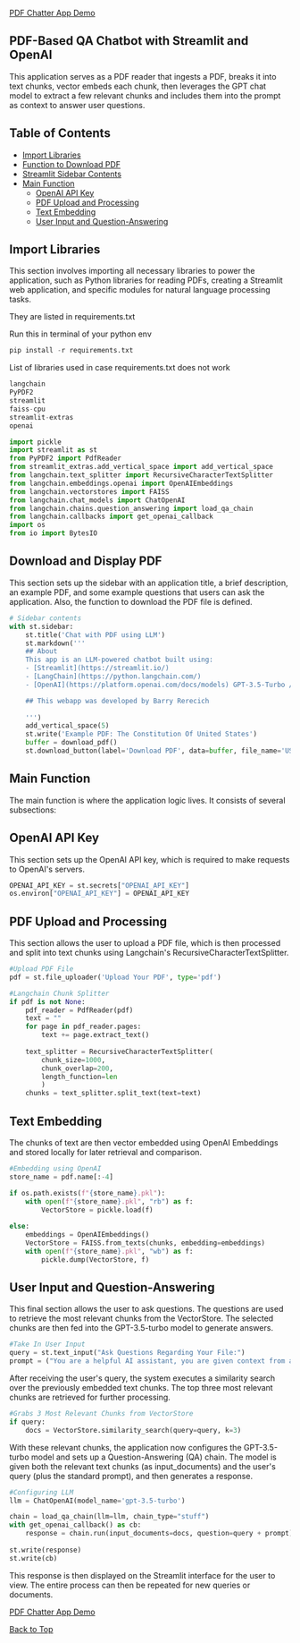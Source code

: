 [PDF Chatter App Demo](https://barrypdfchatter.streamlit.app/)

## PDF-Based QA Chatbot with Streamlit and OpenAI

This application serves as a PDF reader that ingests a PDF, breaks it into text chunks, vector embeds each chunk, then leverages the GPT chat model to extract a few relevant chunks and includes them into the prompt as context to answer user questions.

## Table of Contents
- [Import Libraries](#import-libraries)
- [Function to Download PDF](#function-to-download-pdf)
- [Streamlit Sidebar Contents](#streamlit-sidebar-contents)
- [Main Function](#main-function)
  - [OpenAI API Key](#openai-api-key)
  - [PDF Upload and Processing](#pdf-upload-and-processing)
  - [Text Embedding](#text-embedding)
  - [User Input and Question-Answering](#user-input-and-question-answering)


## Import Libraries

This section involves importing all necessary libraries to power the application, such as Python libraries for reading PDFs, creating a Streamlit web application, and specific modules for natural language processing tasks.

They are listed in requirements.txt

Run this in terminal of your python env
```python
pip install -r requirements.txt
```
List of libraries used in case requirements.txt does not work
```python
langchain
PyPDF2
streamlit
faiss-cpu
streamlit-extras
openai
```




```python
import pickle
import streamlit as st
from PyPDF2 import PdfReader
from streamlit_extras.add_vertical_space import add_vertical_space
from langchain.text_splitter import RecursiveCharacterTextSplitter
from langchain.embeddings.openai import OpenAIEmbeddings
from langchain.vectorstores import FAISS
from langchain.chat_models import ChatOpenAI
from langchain.chains.question_answering import load_qa_chain
from langchain.callbacks import get_openai_callback
import os
from io import BytesIO
```


## Download and Display PDF
This section sets up the sidebar with an application title, a brief description, an example PDF, and some example questions that users can ask the application. Also, the function to download the PDF file is defined.

```python
# Sidebar contents
with st.sidebar:
    st.title('Chat with PDF using LLM')
    st.markdown('''
    ## About
    This app is an LLM-powered chatbot built using:
    - [Streamlit](https://streamlit.io/)
    - [LangChain](https://python.langchain.com/)
    - [OpenAI](https://platform.openai.com/docs/models) GPT-3.5-Turbo / Embeddings

    ## This webapp was developed by Barry Rerecich
 
    ''')
    add_vertical_space(5)
    st.write('Example PDF: The Constitution Of United States')
    buffer = download_pdf()
    st.download_button(label='Download PDF', data=buffer, file_name='USA_Constitution.pdf', mime='application/pdf')
```


## Main Function
The main function is where the application logic lives. It consists of several subsections:


## OpenAI API Key
This section sets up the OpenAI API key, which is required to make requests to OpenAI's servers.
```python
OPENAI_API_KEY = st.secrets["OPENAI_API_KEY"]  
os.environ["OPENAI_API_KEY"] = OPENAI_API_KEY
```


## PDF Upload and Processing
This section allows the user to upload a PDF file, which is then processed and split into text chunks using Langchain's RecursiveCharacterTextSplitter.

```python
#Upload PDF File
pdf = st.file_uploader('Upload Your PDF', type='pdf')

#Langchain Chunk Splitter
if pdf is not None:
    pdf_reader = PdfReader(pdf)
    text = ""
    for page in pdf_reader.pages:
        text += page.extract_text()
 
    text_splitter = RecursiveCharacterTextSplitter(
        chunk_size=1000,
        chunk_overlap=200,
        length_function=len
        )
    chunks = text_splitter.split_text(text=text)
```



## Text Embedding
The chunks of text are then vector embedded using OpenAI Embeddings and stored locally for later retrieval and comparison.
```python
#Embedding using OpenAI
store_name = pdf.name[:-4]

if os.path.exists(f"{store_name}.pkl"):
    with open(f"{store_name}.pkl", "rb") as f:
        VectorStore = pickle.load(f)
        
else:
    embeddings = OpenAIEmbeddings()
    VectorStore = FAISS.from_texts(chunks, embedding=embeddings)
    with open(f"{store_name}.pkl", "wb") as f:
        pickle.dump(VectorStore, f)
```



## User Input and Question-Answering
This final section allows the user to ask questions. The questions are used to retrieve the most relevant chunks from the VectorStore. The selected chunks are then fed into the GPT-3.5-turbo model to generate answers.

```python
#Take In User Input
query = st.text_input("Ask Questions Regarding Your File:")
prompt = ("You are a helpful AI assistant, you are given context from an uploaded PDF, you are only to answer using the context given. Do not give any other information outside of the context given")
```

After receiving the user's query, the system executes a similarity search over the previously embedded text chunks. The top three most relevant chunks are retrieved for further processing.


```python
#Grabs 3 Most Relevant Chunks from VectorStore
if query:
    docs = VectorStore.similarity_search(query=query, k=3)
```

With these relevant chunks, the application now configures the GPT-3.5-turbo model and sets up a Question-Answering (QA) chain. The model is given both the relevant text chunks (as input_documents) and the user's query (plus the standard prompt), and then generates a response.


```python
#Configuring LLM
llm = ChatOpenAI(model_name='gpt-3.5-turbo')

chain = load_qa_chain(llm=llm, chain_type="stuff")
with get_openai_callback() as cb:
    response = chain.run(input_documents=docs, question=query + prompt)
                
st.write(response)
st.write(cb)
```

This response is then displayed on the Streamlit interface for the user to view. The entire process can then be repeated for new queries or documents.

[PDF Chatter App Demo](https://barrypdfchatter.streamlit.app/)

[Back to Top](#PDF-Based-QA-Chatbot-with-Streamlit-and-OpenAI)




